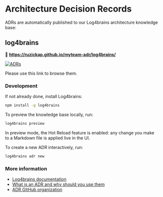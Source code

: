 # Architecture Decision Records

ADRs are automatically published to our Log4brains architecture knowledge base:

## log4brains

🔗 **<https://ruzickap.github.io/myteam-adr/log4brains/>**

[![ADRs](https://ruzickap.github.io/myteam-adr/log4brains/badge.svg)](https://ruzickap.github.io/myteam-adr/log4brains)

Please use this link to browse them.

### Development

If not already done, install Log4brains:

```bash
npm install -g log4brains
```

To preview the knowledge base locally, run:

```bash
log4brains preview
```

In preview mode, the Hot Reload feature is enabled: any change you make
to a Markdown file is applied live in the UI.

To create a new ADR interactively, run:

```bash
log4brains adr new
```

### More information

- [Log4brains documentation](https://github.com/thomvaill/log4brains/tree/master#readme)
- [What is an ADR and why should you use them](https://github.com/thomvaill/log4brains/tree/master#-what-is-an-adr-and-why-should-you-use-them)
- [ADR GitHub organization](https://adr.github.io/)
